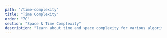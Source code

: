 ```yaml
---
path: "/time-complexity"
title: "Time Complexity"
order: "7C"
section: "Space & Time Complexity"
description: "learn about time and space complexity for various algorithms"
---
```

